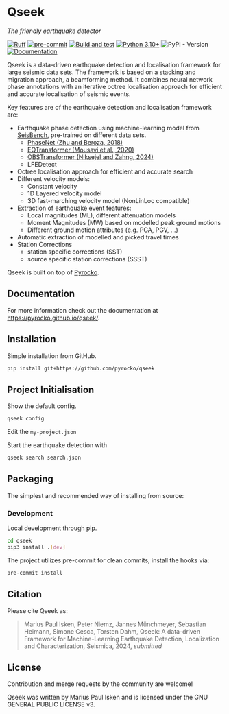 # Qseek

*The friendly earthquake detector*

[![Ruff](https://img.shields.io/endpoint?url=https://raw.githubusercontent.com/astral-sh/ruff/main/assets/badge/v2.json)](https://github.com/astral-sh/ruff)
[![pre-commit](https://img.shields.io/badge/pre--commit-enabled-brightgreen?logo=pre-commit&logoColor=white)](https://pre-commit.com/)
[![Build and test](https://github.com/pyrocko/qseek/actions/workflows/build.yaml/badge.svg)](https://github.com/pyrocko/qseek/actions/workflows/build.yaml)
[![Python 3.10+](https://img.shields.io/badge/Python-3.10+-blue.svg)](https://python.org/)
![PyPI - Version](https://img.shields.io/pypi/v/qseek)
[![Documentation](https://img.shields.io/badge/read-documentation-blue)](https://pyrocko.github.io/qseek/)
<!-- [![PyPI](https://img.shields.io/pypi/v/lassie)](https://pypi.org/project/lassie/) -->

Qseek is a data-driven earthquake detection and localisation framework for large seismic data sets. The framework is based on a stacking and migration approach, a beamforming method. It combines neural network phase annotations with an iterative octree localisation approach for efficient and accurate localisation of seismic events.

Key features are of the earthquake detection and localisation framework are:

* Earthquake phase detection using machine-learning model from [SeisBench](https://github.com/seisbench/seisbench), pre-trained on different data sets.
  * [PhaseNet (Zhu and Beroza, 2018)](https://doi.org/10.1093/gji/ggy423)
  * [EQTransformer (Mousavi et al., 2020)](https://doi.org/10.1038/s41467-020-17591-w)
  * [OBSTransformer (Niksejel and Zahng, 2024)](https://doi.org/10.1093/gji/ggae049)
  * LFEDetect
* Octree localisation approach for efficient and accurate search
* Different velocity models:
  * Constant velocity
  * 1D Layered velocity model
  * 3D fast-marching velocity model (NonLinLoc compatible)
* Extraction of earthquake event features:
  * Local magnitudes (ML), different attenuation models
  * Moment Magnitudes (MW) based on modelled peak ground motions
  * Different ground motion attributes (e.g. PGA, PGV, ...)
* Automatic extraction of modelled and picked travel times
* Station Corrections
  * station specific corrections (SST)
  * source specific station corrections (SSST)

Qseek is built on top of [Pyrocko](https://pyrocko.org).

## Documentation

For more information check out the documentation at <https://pyrocko.github.io/qseek/>.

## Installation

Simple installation from GitHub.

```sh
pip install git+https://github.com/pyrocko/qseek
```

## Project Initialisation

Show the default config.

```sh
qseek config
```

Edit the `my-project.json`

Start the earthquake detection with

```sh
qseek search search.json
```

## Packaging

The simplest and recommended way of installing from source:

### Development

Local development through pip.

```sh
cd qseek
pip3 install .[dev]
```

The project utilizes pre-commit for clean commits, install the hooks via:

```sh
pre-commit install
```

## Citation

Please cite Qseek as:

> Marius Paul Isken, Peter Niemz, Jannes Münchmeyer, Sebastian Heimann, Simone Cesca, Torsten Dahm, Qseek: A data-driven Framework for Machine-Learning Earthquake Detection, Localization and Characterization, Seismica, 2024, *submitted*

## License

Contribution and merge requests by the community are welcome!

Qseek was written by Marius Paul Isken and is licensed under the GNU GENERAL PUBLIC LICENSE v3.
